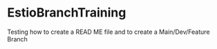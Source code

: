 # EstioBranchTraining
Testing how to create a READ ME file and to create a Main/Dev/Feature Branch 
